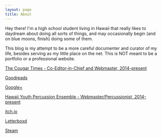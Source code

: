 ```yaml
---
layout: page
title: About
---
```


Hey there! I'm a high school student living in Hawaii that really likes to daydream about doing all sorts of things, and may occasionally begin (and on blue moons, finish) doing some of them.

This blog is my attempt to be a more careful documenter and curator of my life, besides serving as my little place on the net. This is NOT meant to be a portfolio or a professional website.

[The Cougar Times - Co-Editor-in-Chief and Webmaster, 2014-present](http://cougartimes.org)

[Goodreads](https://www.goodreads.com/knottheory)

[Google+](http://https://plus.google.com/u/0/107449388921915851499/posts)

[Hawaii Youth Percussion Ensemble - Webmaster/Percussionist, 2014-present](http://hawaiiyouthpercussionensemble.com)

[itch.io](http://knottheory.itch.io/)

[Letterboxd](https://letterboxd.com/KnotTheory/)

[Steam](http://steamcommunity.com/id/knottheory/)
